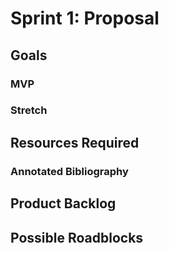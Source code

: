 # Sprint 1: Proposal

## Goals

### MVP

### Stretch

## Resources Required

### Annotated Bibliography


## Product Backlog

## Possible Roadblocks
